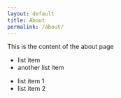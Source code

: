 ```yaml
---
layout: default
title: About
permalink: /about/
---
```


This is the content of the about page
* list item
* another list item
- list item 1
- list item 2